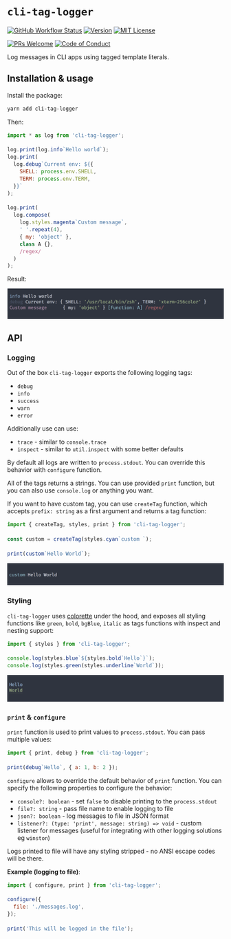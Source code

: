 # `cli-tag-logger`

[![GitHub Workflow Status][build-badge]][build] [![Version][version]][package] [![MIT License][license-badge]][license]

[![PRs Welcome][prs-welcome-badge]][prs-welcome]
[![Code of Conduct][coc-badge]][coc]

Log messages in CLI apps using tagged template literals.

## Installation & usage

Install the package:
```bash
yarn add cli-tag-logger
```

Then:
```js
import * as log from 'cli-tag-logger';

log.print(log.info`Hello world`);
log.print(
  log.debug`Current env: ${{
    SHELL: process.env.SHELL,
    TERM: process.env.TERM,
  }}`
);

log.print(
  log.compose(
    log.styles.magenta`Custom message`,
    ' '.repeat(4),
    { my: 'object' },
    class A {},
    /regex/
  )
);
```

Result:

![screenshot](https://raw.githubusercontent.com/zamotany/cli-tag-logger/master/screenshot.png)


## API

### Logging

Out of the box `cli-tag-logger` exports the following logging tags:

- `debug`
- `info`
- `success`
- `warn`
- `error`

Additionally use can use:

- `trace` - similar to `console.trace`
- `inspect` - similar to `util.inspect` with some better defaults

By default all logs are written to `process.stdout`. You can override this behavior with `configure` function.

All of the tags returns a strings. You can use provided `print` function, but you can also use `console.log` or anything you want.

If you want to have custom tag, you can use `createTag` function, which accepts `prefix: string` as a first argument and returns a tag function:

```js
import { createTag, styles, print } from 'cli-tag-logger';

const custom = createTag(styles.cyan`custom `);

print(custom`Hello World`);
```

![screenshot](https://raw.githubusercontent.com/zamotany/cli-tag-logger/master/custom.png)

### Styling

`cli-tag-logger` uses [colorette](https://www.npmjs.com/package/colorette) under the hood, and exposes all styling functions like `green`, `bold`, `bgBlue`, `italic` as tags functions with inspect and nesting support:

```js
import { styles } from 'cli-tag-logger';

console.log(styles.blue`${styles.bold`Hello`}`);
console.log(styles.green(styles.underline`World`));
```

![screenshot](https://raw.githubusercontent.com/zamotany/cli-tag-logger/master/styles.png)

### `print` & `configure`

`print` function is used to print values to `process.stdout`. You can pass multiple values:

```js
import { print, debug } from 'cli-tag-logger';

print(debug`Hello`, { a: 1, b: 2 });
```

`configure` allows to override the default behavior of `print` function. You can specify the following properties to configure the behavior:

- `console?: boolean` - set `false` to disable printing to the `process.stdout`
- `file?: string` - pass file name to enable logging to file
- `json?: boolean` - log messages to file in JSON format
- `listener?: (type: 'print', message: string) => void` - custom listener for messages (useful for integrating with other logging solutions eg `winston`)

Logs printed to file will have any styling stripped - no ANSI escape codes will be there.

__Example (logging to file)__:

```js
import { configure, print } from 'cli-tag-logger';

configure({
  file: './messages.log',
});

print('This will be logged in the file');

```

[version]: https://img.shields.io/npm/v/cli-tag-logger.svg?style=flat-square
[package]: https://www.npmjs.com/package/cli-tag-logger
[build]: https://github.com/zamotany/cli-tag-logger/actions
[build-badge]: https://img.shields.io/github/workflow/status/zamotany/cli-tag-logger/Node%20CI?style=flat-square
[license-badge]: https://img.shields.io/npm/l/cli-tag-logger.svg?style=flat-square
[license]: https://opensource.org/licenses/MIT
[prs-welcome-badge]: https://img.shields.io/badge/PRs-welcome-brightgreen.svg?style=flat-square
[prs-welcome]: http://makeapullrequest.com
[coc-badge]: https://img.shields.io/badge/code%20of-conduct-ff69b4.svg?style=flat-square
[coc]: https://github.com/zamotany/cli-tag-logger/blob/master/CODE_OF_CONDUCT.md
